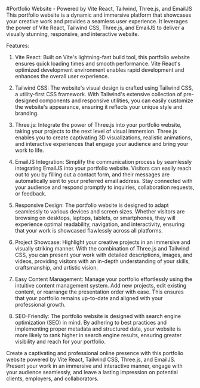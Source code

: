  #Portfolio Website - Powered by Vite React, Tailwind, Three.js, and EmailJS
This portfolio website is a dynamic and immersive platform that showcases your creative work and provides a seamless user experience. It leverages the power of Vite React, Tailwind CSS, Three.js, and EmailJS to deliver a visually stunning, responsive, and interactive website.

Features:
1. Vite React:
Built on Vite's lightning-fast build tool, this portfolio website ensures quick loading times and smooth performance. Vite React's optimized development environment enables rapid development and enhances the overall user experience.

2. Tailwind CSS:
The website's visual design is crafted using Tailwind CSS, a utility-first CSS framework. With Tailwind's extensive collection of pre-designed components and responsive utilities, you can easily customize the website's appearance, ensuring it reflects your unique style and branding.

3. Three.js:
Integrate the power of Three.js into your portfolio website, taking your projects to the next level of visual immersion. Three.js enables you to create captivating 3D visualizations, realistic animations, and interactive experiences that engage your audience and bring your work to life.

4. EmailJS Integration:
Simplify the communication process by seamlessly integrating EmailJS into your portfolio website. Visitors can easily reach out to you by filling out a contact form, and their messages are automatically sent to your preferred email address. Stay connected with your audience and respond promptly to inquiries, collaboration requests, or feedback.

5. Responsive Design:
The portfolio website is designed to adapt seamlessly to various devices and screen sizes. Whether visitors are browsing on desktops, laptops, tablets, or smartphones, they will experience optimal readability, navigation, and interactivity, ensuring that your work is showcased flawlessly across all platforms.

6. Project Showcase:
Highlight your creative projects in an immersive and visually striking manner. With the combination of Three.js and Tailwind CSS, you can present your work with detailed descriptions, images, and videos, providing visitors with an in-depth understanding of your skills, craftsmanship, and artistic vision.

7. Easy Content Management:
Manage your portfolio effortlessly using the intuitive content management system. Add new projects, edit existing content, or rearrange the presentation order with ease. This ensures that your portfolio remains up-to-date and aligned with your professional growth.

8. SEO-Friendly:
The portfolio website is designed with search engine optimization (SEO) in mind. By adhering to best practices and implementing proper metadata and structured data, your website is more likely to rank higher in search engine results, ensuring greater visibility and reach for your portfolio.

Create a captivating and professional online presence with this portfolio website powered by Vite React, Tailwind CSS, Three.js, and EmailJS. Present your work in an immersive and interactive manner, engage with your audience seamlessly, and leave a lasting impression on potential clients, employers, and collaborators.
